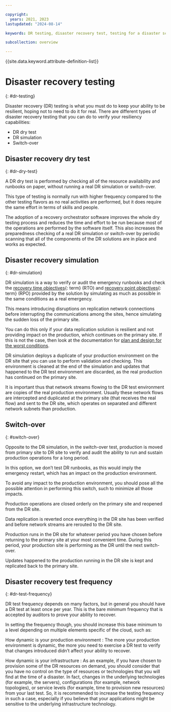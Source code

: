```yaml
---

copyright:
  years: 2021, 2023
lastupdated: "2024-08-14"

keywords: DR testing, disaster recovery test, testing for a disaster scenario, dry test, switch over, DR simulation

subcollection: overview

---
```


{{site.data.keyword.attribute-definition-list}}

# Disaster recovery testing
{: #dr-testing}

Disaster recovery (DR) testing is what you must do to keep your ability to be resilient, hoping not to need to do it for real. There are different types of disaster recovery testing that you can do to verify your resiliency capabilities:

- DR dry test
- DR simulation
- Switch-over

## Disaster recovery dry test
{: #dr-dry-test}

A DR dry test is performed by checking all of the resource availability and runbooks on paper, without running a real DR simulation or switch-over.

This type of testing is normally run with higher frequency compared to the other testing flavors as no real activities are performed, but it does require the same effort in terms of skills and people.

The adoption of a recovery orchestrator software improves the whole dry testing process and reduces the time and effort to be run because most of the operations are performed by the software itself. This also increases the preparedness checking of a real DR simulation or switch-over by periodic scanning that all of the components of the DR solutions are in place and works as expected.

## Disaster recovery simulation
{: #dr-simulation}

DR simulation is a way to verify or audit the emergency runbooks and check the [recovery time objectives](#x3167918){: term} (RTO) and [recovery point objectives](#x3429911){: term} (RPO) provided by the solution by simulating as much as possible in the same conditions as a real emergency.

This means introducing disruptions on replication network connections before interrupting the communications among the sites, hence simulating the sudden loss of the primary site.

You can do this only if your data replication solution is resilient and not providing impact on the production, which continues on the primary site. If this is not the case, then look at the documentation for [plan and design for the worst conditions](/docs/overview?topic=overview-understanding-dr#worst-conditions).

DR simulation deploys a duplicate of your production environment on the DR site that you can use to perform validation and checking. This environment is cleaned at the end of the simulation and updates that happened to the DR test environment are discarded, as the real production has continued on the primary site.

It is important thus that network streams flowing to the DR test environment are copies of the real production environment. Usually these network flows are intercepted and duplicated at the primary site (that receives the real flow) and sent to the DR site, which operates on separated and different network subnets than production.

## Switch-over
{: #switch-over}

Opposite to the DR simulation, in the switch-over test, production is moved from primary site to DR site to verify and audit the ability to run and sustain production operations for a long period.

In this option, we don’t test DR runbooks, as this would imply the emergency restart, which has an impact on the production environment.

To avoid any impact to the production environment, you should pose all the possible attention in performing this switch, such to minimize all those impacts.

Production operations are closed orderly on the primary site and reopened from the DR site.

Data replication is reverted once everything in the DR site has been verified and before network streams are rerouted to the DR site.

Production runs in the DR site for whatever period you have chosen before returning to the primary site at your most convenient time. During this period, your production site is performing as the DR until the next switch-over.

Updates happened to the production running in the DR site is kept and replicated back to the primary site.

## Disaster recovery test frequency
{: #dr-test-frequency}

DR test frequency depends on many factors, but in general you should have a DR test at least once per year. This is the bare minimum frequency that is accepted by auditors to prove your ability to recover.

In setting the frequency though, you should increase this base minimum to a level depending on multiple elements specific of the cloud, such as:

How dynamic is your production environment
:   The more your production environment is dynamic, the more you need to exercise a DR test to verify that changes introduced didn’t affect your ability to recover.

How dynamic is your infrastructure
:   As an example, if you have chosen to provision some of the DR resources on demand, you should consider that you have no control on the type of resources or technologies that you will find at the time of a disaster. In fact, changes in the underlying technologies (for example, the servers), configurations (for example, network topologies), or service levels (for example, time to provision new resources) from your last test. So, it is recommended to increase the testing frequency in such a case, especially if you believe that your applications might be sensitive to the underlying infrastructure technology.
